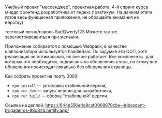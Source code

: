 
Учебный проект "мессенджер", проектная работа, 4-й спринт курса миддл фронтенд разработчика от яндекс практикум. На данном этапе готов весь функционал приложения, не обращайте внимания на верстку)

тестовый логин/пароль Sur/Qwerty123
Можете так же зарегистрироваиться при желании.

Приложение собирается с помощью Webpack, в качестве шаблонизатора используется handleBars. 
По задумке это ООП, хотя реализация не оптимальная, но все же работает.
Все компоненты, для которых это необходимо, подписаны на обновления стора, по этому все обновления происходят локально без обновления страницы.

Как собрать проект на порту 3000:
- `npm install` — установка стабильной версии,
- `npm run dev` — запуск версии для разработчика,
- `npm run build` — сборка "стабильной" версии.


Ссылка на деплой: https://644a556e4a8caf0008970cbe--iridescent-brigadeiros-98c840.netlify.app/

